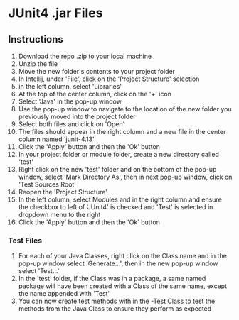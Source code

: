 # JUnit4 .jar Files

## Instructions
1. Download the repo .zip to your local machine
2. Unzip the file
3. Move the new folder's contents to your project folder
4. In Intellij, under 'File', click on the 'Project Structure' selection
5. in the left column, select 'Libraries'
6. At the top of the center column, click on the '+' icon
7. Select 'Java' in the pop-up window
8. Use the pop-up window to navigate to the location of the new folder you previously moved into the project folder
9. Select both files and click on 'Open'
10. The files should appear in the right column and a new file in the center column named 'junit-4.13'
11. Click the 'Apply' button and then the 'Ok' button
12. In your project folder or module folder, create a new directory called 'test'
13. Right click on the new 'test' folder and on the bottom of the pop-up window, select 'Mark Directory As', then in next pop-up window, click on 'Test Sources Root'
14. Reopen the 'Project Structure'
15. In the left column, select Modules and in the right column and ensure the checkbox to left of 'JUnit4' is checked and 'Test' is selected in dropdown menu to the right 
16. Click the 'Apply' button and then the 'Ok' button

### Test Files
1. For each of your Java Classes, right click on the Class name and in the pop-up window select 'Generate...', then in the new pop-up window select 'Test...' 
2. In the 'test' folder, if the Class was in a package, a same named package will have been created with a Class of the same name, except the name appended with 'Test'
3. You can now create test methods with in the -Test Class to test the methods from the Java Class to ensure they perform as expected
